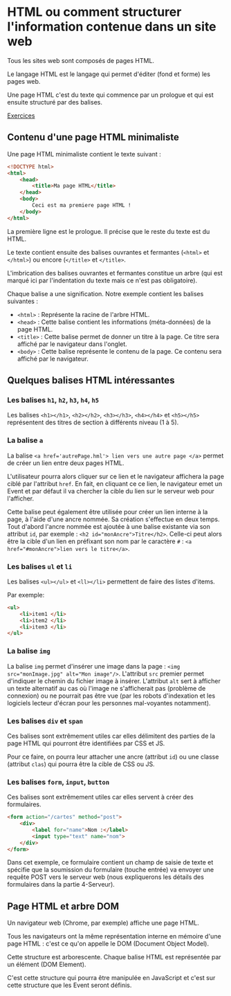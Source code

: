# HTML ou comment structurer l'information contenue dans un site web

Tous les sites web sont composés de pages HTML.

Le langage HTML est le langage qui permet d'éditer (fond et forme) les pages web.

Une page HTML c'est du texte qui commence par un prologue et qui est ensuite structuré par des balises.

[Exercices](EXERCICES.md)

## Contenu d'une page HTML minimaliste

Une page HTML minimaliste contient le texte suivant :

```html
<!DOCTYPE html>
<html>
    <head>
        <title>Ma page HTML</title>
    </head>
    <body>
        Ceci est ma premiere page HTML !
    </body>
</html>
```

La première ligne est le prologue. Il précise que le reste du texte est du HTML.

Le texte contient ensuite des balises ouvrantes et fermantes (`<html>` et `</html>`) ou encore (`</title>` et `</title>`.

L'imbrication des balises ouvrantes et fermantes constitue un arbre (qui est marqué ici par l'indentation du texte mais ce n'est pas obligatoire).

Chaque balise a une signification. Notre exemple contient les balises suivantes : 
* `<html>` : Représente la racine de l'arbre HTML.
* `<head>` : Cette balise contient les informations (méta-données) de la page HTML.
* `<title>` : Cette balise permet de donner un titre à la page. Ce titre sera affiché par le navigateur dans l'onglet.
* `<body>` : Cette balise représente le contenu de la page. Ce contenu sera affiché par le navigateur.


## Quelques balises HTML intéressantes

### Les balises `h1`, `h2`, `h3`, `h4`, `h5`

Les balises `<h1></h1>`, `<h2></h2>`, `<h3></h3>`, `<h4></h4>` et `<h5></h5>` représentent des titres de section à différents niveau (1 à 5).

### La balise `a`

La balise `<a href='autrePage.hml'> lien vers une autre page </a>` permet de créer un lien entre deux pages HTML.

L'utilisateur pourra alors cliquer sur ce lien et le navigateur affichera la page ciblé par l'attribut `href`.
En fait, en cliquant ce ce lien, le navigateur emet un Event et par défaut il va chercher la cible du lien sur le serveur web pour l'afficher.

Cette balise peut également être utilisée pour créer un lien interne à la page, à l'aide d'une ancre nommée. 
Sa création s'effectue en deux temps. Tout d'abord l'ancre nommée est ajoutée à une balise existante via son attribut `id`, par exemple : `<h2 id="monAncre">Titre</h2>`. Celle-ci peut alors être la cible d'un lien en préfixant son nom par le caractère `#` : `<a href="#monAncre">lien vers le titre</a>`.

### Les balises `ul` et `li`
Les balises `<ul></ul>` et `<ll></li>` permettent de faire des listes d'items.

Par exemple:

```html
<ul>
    <li>item1 </li>
    <li>item2 </li>
    <li>item3 </li>
</ul>
```

### La balise `img`

La balise `img` permet d'insérer une image dans la page : `<img src="monImage.jpg" alt="Mon image"/>`. L'attribut `src` premier permet d'indiquer le chemin du fichier image à insérer. L'attribut `alt` sert à afficher un texte alternatif au cas où l'image ne s'afficherait pas (problème de connexion) ou ne pourrait pas être vue (par les robots d'indexation et les logiciels lecteur d'écran pour les personnes mal-voyantes notamment).

### Les balises `div` et `span`

Ces balises sont extrêmement utiles car elles délimitent des parties de la page HTML qui pourront être identifiées par CSS et JS.

Pour ce faire, on pourra leur attacher une ancre (attribut `id`) ou une classe (attribut `clas`) qui pourra être la cible de CSS ou JS.

### Les balises `form`, `input`, `button`

Ces balises sont extrêmement utiles car elles servent à créer des formulaires.

```html
<form action="/cartes" method="post">
    <div>
        <label for="name">Nom :</label>
        <input type="text" name="nom">
    </div>
</form>
```

Dans cet exemple, ce formulaire contient un champ de saisie de texte et spécifie que la soumission du formulaire (touche entrée) va envoyer une requête POST vers le serveur web (nous expliquerons les détails des formulaires dans la partie 4-Serveur).

## Page HTML et arbre DOM

Un navigateur web (Chrome, par exemple) affiche une page HTML.
 
Tous les navigateurs ont la même représentation interne en mémoire d'une page HTML : c'est ce qu'on appelle le DOM (Document Object Model).

Cette structure est arborescente. Chaque balise HTML est représentée par un élément (DOM Element).

C'est cette structure qui pourra être manipulée en JavaScript et c'est sur cette structure que les Event seront définis.
